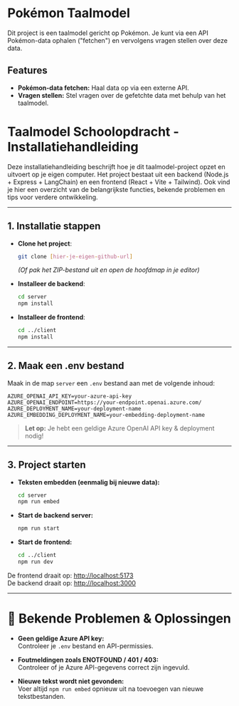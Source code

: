 # Pokémon Taalmodel

Dit project is een taalmodel gericht op Pokémon. Je kunt via een API Pokémon-data ophalen ("fetchen") en vervolgens vragen stellen over deze data.

## Features

- **Pokémon-data fetchen:** Haal data op via een externe API.
- **Vragen stellen:** Stel vragen over de gefetchte data met behulp van het taalmodel.


# Taalmodel Schoolopdracht - Installatiehandleiding

Deze installatiehandleiding beschrijft hoe je dit taalmodel-project opzet en uitvoert op je eigen computer. Het project bestaat uit een backend (Node.js + Express + LangChain) en een frontend (React + Vite + Tailwind). Ook vind je hier een overzicht van de belangrijkste functies, bekende problemen en tips voor verdere ontwikkeling.

---

## 1. Installatie stappen

- **Clone het project**:
    ```bash
    git clone [hier-je-eigen-github-url]
    ```
    *(Of pak het ZIP-bestand uit en open de hoofdmap in je editor)*

- **Installeer de backend**:
    ```bash
    cd server
    npm install
    ```

- **Installeer de frontend**:
    ```bash
    cd ../client
    npm install
    ```

---

## 2. Maak een .env bestand

Maak in de map `server` een `.env` bestand aan met de volgende inhoud:

```env
AZURE_OPENAI_API_KEY=your-azure-api-key
AZURE_OPENAI_ENDPOINT=https://your-endpoint.openai.azure.com/
AZURE_DEPLOYMENT_NAME=your-deployment-name
AZURE_EMBEDDING_DEPLOYMENT_NAME=your-embedding-deployment-name
```
> **Let op:** Je hebt een geldige Azure OpenAI API key & deployment nodig!

---

## 3. Project starten

- **Teksten embedden (eenmalig bij nieuwe data):**
    ```bash
    cd server
    npm run embed
    ```

- **Start de backend server:**
    ```bash
    npm run start
    ```

- **Start de frontend:**
    ```bash
    cd ../client
    npm run dev
    ```

De frontend draait op: [http://localhost:5173](http://localhost:5173)  
De backend draait op: [http://localhost:3000](http://localhost:3000)

---

# 🐞 Bekende Problemen & Oplossingen

- **Geen geldige Azure API key:**  
  Controleer je `.env` bestand en API-permissies.

- **Foutmeldingen zoals ENOTFOUND / 401 / 403:**  
  Controleer of je Azure API-gegevens correct zijn ingevuld.

- **Nieuwe tekst wordt niet gevonden:**  
  Voer altijd `npm run embed` opnieuw uit na toevoegen van nieuwe tekstbestanden.

